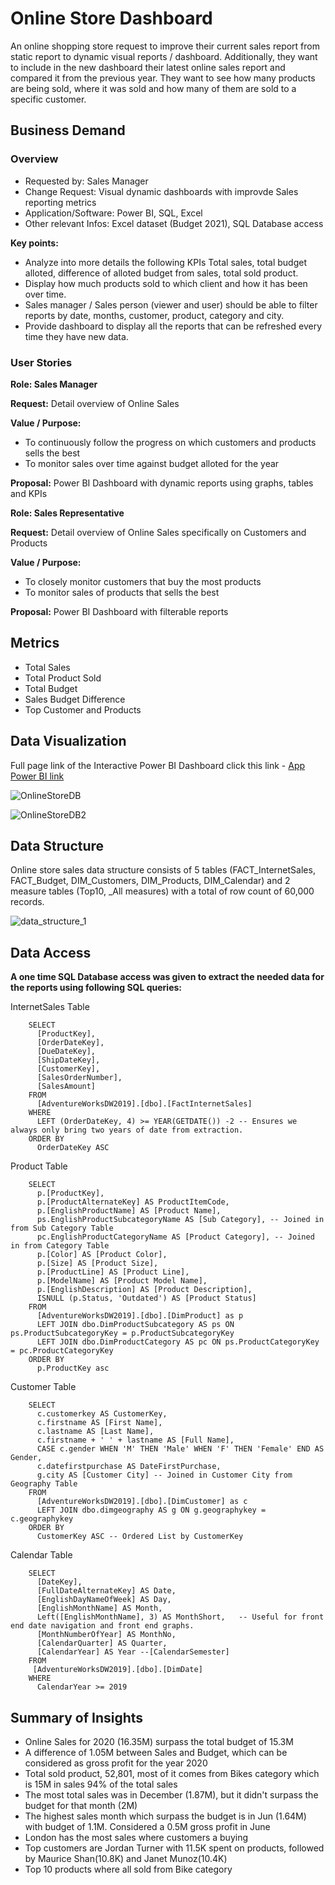 # Online Store Dashboard

An online shopping store request to improve their current sales report from static report to dynamic visual reports / dashboard. Additionally, they want to include in the new dashboard their latest online sales report and compared it from the previous year. They want to see how many products are being sold, where it was sold and how many of them are sold to a specific customer.

## Business Demand 

### Overview

- Requested by: Sales Manager
- Change Request: Visual dynamic dashboards with improvde Sales reporting metrics
- Application/Software: Power BI, SQL, Excel
- Other relevant Infos: Excel dataset (Budget 2021), SQL Database access

<b>Key points:</b>
- Analyze into more details the following KPIs Total sales, total budget alloted, difference of alloted budget from sales, total sold product.
- Display how much products sold to which client and how it has been over time.
- Sales manager / Sales person (viewer and user) should be able to filter reports by date, months, customer, product, category and city.
- Provide dashboard to display all the reports that can be refreshed every time they have new data.

### User Stories

<b>Role: Sales Manager</b>

<b>Request:</b> Detail overview of Online Sales

<b>Value / Purpose:</b>
  - To continuously follow the progress on which customers and products sells the best
  - To monitor sales over time against budget alloted for the year
    
<b>Proposal:</b> Power BI Dashboard with dynamic reports using graphs, tables and KPIs


<b>Role: Sales Representative</b>

<b>Request:</b> Detail overview of Online Sales specifically on Customers and Products

<b>Value / Purpose:</b>
  - To closely monitor customers that buy the most products
  - To monitor sales of products that sells the best
    
<b>Proposal:</b> Power BI Dashboard with filterable reports

## Metrics
- Total Sales
- Total Product Sold
- Total Budget
- Sales Budget Difference
- Top Customer and Products

## Data Visualization
Full page link of the Interactive Power BI Dashboard click this link - [App Power BI link](https://app.powerbi.com/view?r=eyJrIjoiNjUwMDdlMGMtNzdmNS00ZDEzLTkwNzgtY2M1OGM5OTY0YWRkIiwidCI6ImE0ZTc4YjgxLTg3NGEtNDgzMi04OGYwLTEyYmQxNjMxMDhmNCIsImMiOjEwfQ%3D%3D)

![OnlineStoreDB](OnlineStoreDashboard.PNG)

![OnlineStoreDB2](OnlineStoreDashboard2.PNG)

## Data Structure
Online store sales data structure consists of 5 tables (FACT_InternetSales, FACT_Budget, DIM_Customers, DIM_Products, DIM_Calendar) and 2 measure tables (Top10, _All measures) with a total of row count of 60,000 records.

![data_structure_1](data_structure_1.PNG)

## Data Access

<b>A one time SQL Database access was given to extract the needed data for the reports using following SQL queries:</b>

InternetSales Table 

        SELECT 
          [ProductKey], 
          [OrderDateKey], 
          [DueDateKey], 
          [ShipDateKey], 
          [CustomerKey], 
          [SalesOrderNumber], 
          [SalesAmount] 
        FROM 
          [AdventureWorksDW2019].[dbo].[FactInternetSales]
        WHERE 
          LEFT (OrderDateKey, 4) >= YEAR(GETDATE()) -2 -- Ensures we always only bring two years of date from extraction.
        ORDER BY
          OrderDateKey ASC

Product Table 

        SELECT 
          p.[ProductKey], 
          p.[ProductAlternateKey] AS ProductItemCode, 
          p.[EnglishProductName] AS [Product Name], 
          ps.EnglishProductSubcategoryName AS [Sub Category], -- Joined in from Sub Category Table
          pc.EnglishProductCategoryName AS [Product Category], -- Joined in from Category Table
          p.[Color] AS [Product Color], 
          p.[Size] AS [Product Size], 
          p.[ProductLine] AS [Product Line], 
          p.[ModelName] AS [Product Model Name], 
          p.[EnglishDescription] AS [Product Description], 
          ISNULL (p.Status, 'Outdated') AS [Product Status] 
        FROM 
          [AdventureWorksDW2019].[dbo].[DimProduct] as p
          LEFT JOIN dbo.DimProductSubcategory AS ps ON ps.ProductSubcategoryKey = p.ProductSubcategoryKey 
          LEFT JOIN dbo.DimProductCategory AS pc ON ps.ProductCategoryKey = pc.ProductCategoryKey 
        ORDER BY 
          p.ProductKey asc

          
Customer Table

        SELECT 
          c.customerkey AS CustomerKey, 
          c.firstname AS [First Name],  
          c.lastname AS [Last Name], 
          c.firstname + ' ' + lastname AS [Full Name], 
          CASE c.gender WHEN 'M' THEN 'Male' WHEN 'F' THEN 'Female' END AS Gender,
          c.datefirstpurchase AS DateFirstPurchase, 
          g.city AS [Customer City] -- Joined in Customer City from Geography Table
        FROM 
          [AdventureWorksDW2019].[dbo].[DimCustomer] as c
          LEFT JOIN dbo.dimgeography AS g ON g.geographykey = c.geographykey 
        ORDER BY 
          CustomerKey ASC -- Ordered List by CustomerKey
      

Calendar Table 

        SELECT 
          [DateKey], 
          [FullDateAlternateKey] AS Date, 
          [EnglishDayNameOfWeek] AS Day, 
          [EnglishMonthName] AS Month, 
          Left([EnglishMonthName], 3) AS MonthShort,   -- Useful for front end date navigation and front end graphs.
          [MonthNumberOfYear] AS MonthNo, 
          [CalendarQuarter] AS Quarter, 
          [CalendarYear] AS Year --[CalendarSemester] 
        FROM 
         [AdventureWorksDW2019].[dbo].[DimDate]
        WHERE 
          CalendarYear >= 2019

## Summary of Insights

  - Online Sales for 2020 (16.35M) surpass the total budget of 15.3M
  - A difference of 1.05M between Sales and Budget, which can be considered as gross profit for the year 2020
  - Total sold product, 52,801, most of it comes from Bikes category which is 15M in sales 94% of the total sales
  - The most total sales was in December (1.87M), but it didn't surpass the budget for that month (2M)
  - The highest sales month which surpass the budget is in Jun (1.64M) with budget of 1.1M. Considered a 0.5M gross profit in June
  - London has the most sales where customers a buying
  - Top customers are Jordan Turner with 11.5K spent on products, followed by Maurice Shan(10.8K) and Janet Munoz(10.4K)
  - Top 10 products where all sold from Bike category
    
